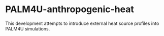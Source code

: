 # PALM4U-anthropogenic-heat
This development attempts to introduce external heat source profiles into PALM4U simulations.
